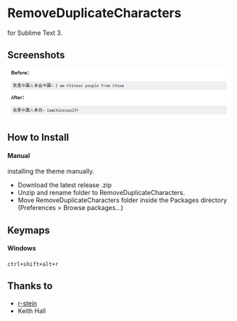 # RemoveDuplicateCharacters

for Sublime Text 3.

## Screenshots

![screenshots](https://raw.githubusercontent.com/xianghongai/RemoveDuplicateCharacters/master/screenshots/remove-duplicate-characters-demo.png)

## How to Install

#### Manual

installing the theme manually.
- Download the latest release .zip
- Unzip and rename folder to RemoveDuplicateCharacters.
- Move RemoveDuplicateCharacters folder inside the Packages directory (Preferences > Browse packages...)

## Keymaps

#### Windows

```
ctrl+shift+alt+r
```

## Thanks to

- [r-stein](http://stackoverflow.com/questions/36884079/how-to-remove-duplicate-characters-in-sublime)
- Keith Hall
